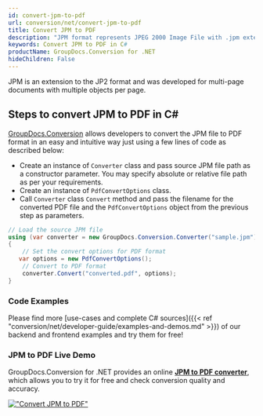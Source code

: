 ```yaml
---
id: convert-jpm-to-pdf
url: conversion/net/convert-jpm-to-pdf
title: Convert JPM to PDF
description: "JPM format represents JPEG 2000 Image File with .jpm extension. Learn how to convert JPM to PDF file programmatically in C# language using GroupDocs.Conversion for .NET library."
keywords: Convert JPM to PDF in C#
productName: GroupDocs.Conversion for .NET
hideChildren: False
---
```


JPM is an extension to the JP2 format and was developed for multi-page documents with multiple objects per page.

## Steps to convert JPM to PDF in C#

[GroupDocs.Conversion](https://products.groupdocs.com/conversion/net) allows developers to convert the JPM file to PDF format in an easy and intuitive way just using a few lines of code as described below:

* Create an instance of `Converter` class and pass source JPM file path as a constructor parameter. You may specify absolute or relative file path as per your requirements. 
* Create an instance of `PdfConvertOptions` class.
* Call `Converter` class `Convert` method and pass the filename for the converted PDF file and the `PdfConvertOptions` object from the previous step as parameters.

```csharp
// Load the source JPM file
using (var converter = new GroupDocs.Conversion.Converter("sample.jpm"))
{
    // Set the convert options for PDF format
   var options = new PdfConvertOptions();
    // Convert to PDF format
    converter.Convert("converted.pdf", options);
}
```

### Code Examples

Please find more [use-cases and complete C# sources]({{< ref "conversion/net/developer-guide/examples-and-demos.md" >}}) of our backend and frontend examples and try them for free!

### JPM to PDF Live Demo

GroupDocs.Conversion for .NET provides an online [**JPM to PDF converter**](https://products.groupdocs.app/conversion/jpm-to-pdf), which allows you to try it for free and check conversion quality and accuracy.

[!["Convert JPM to PDF"](conversion/net/images/convert-to-pdf/convert-jpm-to-pdf.png)](https://products.groupdocs.app/conversion/jpm-to-pdf)